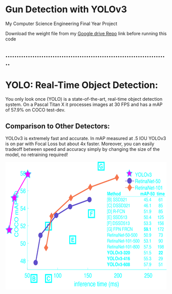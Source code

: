 # Gun Detection with YOLOv3
My Computer Science Engineering Final Year Project<br/>

Download the weight file from my <a href="https://drive.google.com/file/d/1WjHpBckxkt4DEJCbe8fmly-FZuax5KWw/view?usp=sharing">Google drive Repo</a>  link before running this code
<br/>

## .........................................................................
# YOLO: Real-Time Object Detection:

You only look once (YOLO) is a state-of-the-art, real-time object detection system. On a Pascal Titan X it processes images at 30 FPS and has a mAP of 57.9% on COCO test-dev.
<br/>
## Comparison to Other Detectors:

YOLOv3 is extremely fast and accurate. In mAP measured at .5 IOU YOLOv3 is on par with Focal Loss but about 4x faster. Moreover, you can easily tradeoff between speed and accuracy simply by changing the size of the model, no retraining required!

<img src="map.png" height="400" width="800">
